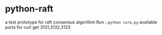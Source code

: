 # python-raft
a test prototype for raft consensus algorithm
Run :
`python core.py`
available ports for curl get 3131,3132,3133
